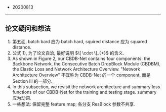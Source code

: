 - 20200813
----

## 论文疑问和想法

1) 第五面, batch bard 应为 batch hard, squired distance 应为 squared distance.
2) 公式 1), 为了论文自洽, 最好说明 $\[ \cdot \]_{+}$ 的含义.
3) As shown in Figure 2, our CBDB-Net contains four components: the Backbone Network, the Consecutive Batch DropBlock Module (CBDBM), the Elastic Loss and Network Architecture Overview. "Network Architecture Overview" 不宜称为 CBDB-Net 的一个 component, 而是 Section III 的一部分.
4) In this subsection, we revisit the network architecture and summary loss functions of our CBDB-Net for the training and testing stage. summary 应为动词.
5) 一些想法: 保留完整 feature map; 各分支 ResBlock 参数不共享.

